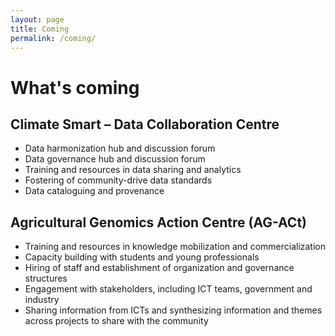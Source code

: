 ```yaml
---
layout: page
title: Coming
permalink: /coming/
---
```


# What's coming
 
## Climate Smart – Data Collaboration Centre
- Data harmonization hub and discussion forum
- Data governance hub and discussion forum
- Training and resources in data sharing and analytics
- Fostering of community-drive data standards
- Data cataloguing and provenance

## Agricultural Genomics Action Centre (AG-ACt) 
- Training and resources in knowledge mobilization and commercialization
- Capacity building with students and young professionals
- Hiring of staff and establishment of organization and governance structures
- Engagement with stakeholders, including ICT teams, government and industry
- Sharing information from ICTs and synthesizing information and themes across projects to share with the community
